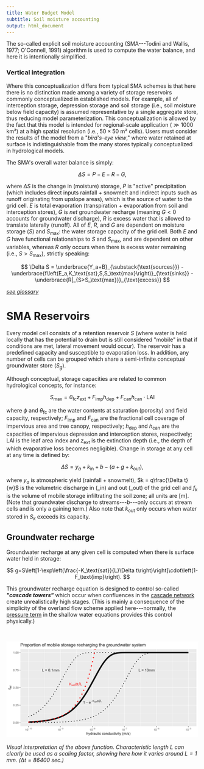 ```yaml
---
title: Water Budget Model
subtitle: Soil moisture accounting
output: html_document
---
```




The so-called explicit soil moisture accounting (SMA---Todini and Wallis, 1977; O'Connell, 1991) algorithm is used to compute the water balance, and here it is intentionally simplified. 


### Vertical integration

Where this conceptualization differs from typical SMA schemes is that here there is no distinction made among a variety of storage reservoirs commonly conceptualized in established models. For example, all of interception storage, depression storage and soil storage (i.e., soil moisture below field capacity) is assumed representative by a single aggregate store, thus reducing model parameterization. This conceptualization is allowed by the fact that this model is intended for regional-scale application $(\gg1000\text{ km²})$ at a high spatial resolution $(\text{i.e., }50\times 50\text{ m² cells})$. Users must consider the results of the model from a "*bird's-eye view*," where water retained at surface is indistinguishable from the many stores typically conceptualized in hydrological models. 

The SMA's overall water balance is simply:

$$
	\Delta S = P-E-R-G,
$$

where $\Delta S$ is the change in (moisture) storage, $P$ is "active" precipitation (which includes direct inputs rainfall $+$ snowmelt and indirect inputs such as runoff originating from upslope areas), which is the source of water to the grid cell. $E$ is total evaporation (transpiration $+$ evaporation from soil and interception stores), $G$ is *net* groundwater recharge (meaning $G<0$ accounts for groundwater discharge), $R$ is excess water that is allowed to translate laterally (runoff). All of $E$, $R$, and $G$ are dependent on moisture storage $(S)$ and $S_\text{max}$: the water storage capacity of the grid cell. Both $E$ and $G$ have functional relationships to $S$ and $S_\text{max}$, and are dependent on other variables, whereas $R$ only occurs when there is excess water remaining $(\text{i.e., }S>S_\text{max})$, strictly speaking:

<!-- $$ \Delta S = P-\left(E+G\right)\propto f\left(S,S_\text{max}\right)-R|_{S>S_\text{max}} $$ -->

<!-- $$
    \Delta S = \underbrace{P}_{\substack{\text{sources}}}
        - \underbrace{f\left(E_a,K_\text{sat},S,S_\text{max}\right)}_{\text{sinks}}
        - \underbrace{R|_{S>S_\text{max}}}_{\text{excess}}
$$ -->

$$
    \Delta S = \underbrace{Y_a+B}_{\substack{\text{sources}}}
        - \underbrace{f\left(E_a,K_\text{sat},S,S_\text{max}\right)}_{\text{sinks}}
        - \underbrace{R|_{S>S_\text{max}}}_{\text{excess}}
$$

[*see glossary*](/interpolants/glossary.html)


# SMA Reservoirs


Every model cell consists of a retention reservoir $S$ (where water is held locally that has the potential to drain but is still considered "mobile" in that if conditions are met, lateral movement would occur). The reservoir has a predefined capacity and susceptible to evaporation loss. In addition, any number of cells can be grouped which share a semi-infinite conceptual groundwater store $(S_g)$.

Although conceptual, storage capacities are related to common hydrological concepts, for instance:

$$ S_\text{max}=\theta_\text{fc} z_\text{ext}+F_\text{imp} h_\text{dep}+F_\text{can} h_\text{can}\cdot\text{LAI} $$

where $\phi$ and $\theta_\text{fc}$ are the water contents at saturation (porosity) and field capacity, respectively; $F_\text{imp}$ and $F_\text{can}$ are the fractional cell coverage of impervious area and tree canopy, respectively; $h_\text{dep}$ and $h_\text{can}$ are the capacities of impervious depression and interception stores, respectively; $\text{LAI}$ is the leaf area index and $z_\text{ext}$ is the extinction depth (i.e., the depth of which evaporative loss becomes negligible). Change in storage at any cell at any time is defined by:

$$ \Delta S=y_a+k_\text{in}+b-\left(a+g+k_\text{out}\right), $$

where $y_a$ is atmospheric yield (rainfall + snowmelt), $k = q\frac{\Delta t}{w}$ is the volumetric discharge in $(\_\text{in})$ and out $(\_\text{out})$ of the grid cell and $f_k$ is the volume of mobile storage infiltrating the soil zone; all units are [m]. (Note that groundwater discharge to streams---$b$---only occurs at stream cells and is only a gaining term.) Also note that $k_\text{out}$ only occurs when water stored in $S_k$ exceeds its capacity.

## Groundwater recharge

<!-- Groundwater recharge at any given cell is computed when there is surface water in excess $(S^+=S-S_\text{max}>0)$: -->

<!-- $$ g=S^+\left[1-\exp\left(\frac{-K_\text{sat}}{L}\Delta t\right)\right]. $$ -->

Groundwater recharge at any given cell is computed when there is surface water held in storage:

$$ g=S\left[1-\exp\left(\frac{-K_\text{sat}}{L}\Delta t\right)\right]\cdot\left(1-F_\text{imp}\right). $$

This groundwater recharge equation is designed to control so-called _**"cascade towers"**_ which occur when confluences in the [cascade network](/interpolants/modelling/waterbudget/overlandflow.html#cascade-network) create unrealistically high stages. (This is mainly a consequence of the simplicity of the overland flow scheme applied here---normally, the [pressure term](/info/lia/#conservation-of-momentum) in the shallow water equations provides this control physically.)

<br>

![](../fig/rdrr-sma-recharge-daily.png)

*Visual interpretation of the above function. Characteristic length $L$ can clearly be used as a scaling factor, showing here how it varies around $L=1\text{ mm}$. $(\Delta t=86400 \text{ sec}.)$*

<!-- *Visual interpretation of the above function. Characteristic length $L$ can clearly be used as a scaling factor, showing here how it varies from $L=1\text{ mm}$. $(\Delta t=21600 \text{ sec}.)$* -->